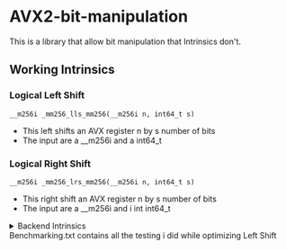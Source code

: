 # AVX2-bit-manipulation
This is a library that allow bit manipulation that Intrinsics don't.

## Working Intrinsics
###	Logical Left Shift
```
__m256i _mm256_lls_mm256(__m256i n, int64_t s)
```

- This left shifts an AVX register n by s number of bits
- The input are a __m256i and a int64_t


###	Logical Right Shift
```
__m256i _mm256_lrs_mm256(__m256i n, int64_t s)
```
- This right shift an AVX register n by s number of bits
- The input are a __m256i and i int int64_t


<details><summary>Backend Intrinsics</summary>

## Backend Intrinsics
###	Logical Left Shift
```
_mm256_lls_mm256_helper(__m256i n, int64_t s)
```
- This left shifts an AVX register n by s number of bits up to 64
- The input are a __m256i and a int64_t

```
_mm256_lls_64(__m256i n)
```
- This left shifts an AVX register n by 64 bits
- The input is a __m256i
```
_mm256_lls_128(__m256i n)
```
- This left shifts an AVX register n by 128 bits
- The input is a __m256i
```
_mm256_lls_192(__m256i n)
```
- This left shifts an AVX register n by 192 bits
- The input is a __m256i


###	Logical Right Shift
```
_mm256_lrs_mm256_helper(__m256i n, int64_t s)
```
- This right shifts an AVX register n by s number of bits up to 64
- The input are a __m256i and a int64_t
```
_mm256_lrs_64(__m256i n)
```
- This right shifts an AVX register n by 64 bits
- The input is a __m256i
```
_mm256_lrs_128(__m256i n)
```
- This right shifts an AVX register n by 128 bits
- The input is a __m256i
```
_mm256_lrs_192(__m256i n)
```
- This right shifts an AVX register n by 192 bits
- The input is a __m256i
</details>
Benchmarking.txt contains all the testing i did while optimizing Left Shift